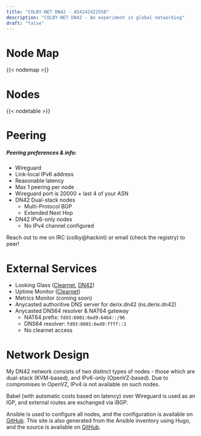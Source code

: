 ```yaml
---
title: "COLBY-NET DN42 · AS4242422558"
description: "COLBY-NET DN42 - An experiment in global networking"
draft: "false"
---
```


# Node Map
{{< nodemap >}}

# Nodes
{{< nodetable >}}

# Peering
##### Peering preferences & info:
- Wireguard
- Link-local IPv6 address
- Reasonable latency
- Max 1 peering per node
- Wireguard port is 20000 + last 4 of your ASN
- DN42 Dual-stack nodes
    - Multi-Protocol BGP
    - Extended Next Hop
- DN42 IPv6-only nodes
    - No IPv4 channel configured

Reach out to me on IRC (colby@hackint) or email (check the registry) to peer!

# External Services
- Looking Glass ([Clearnet](https://lg.dn42.derix.dev/), [DN42](https://lg.derix.dn42/))
- Uptime Monitor ([Clearnet](https://uptime.dn42.derix.dev/status/dn42))
- Metrics Monitor (coming soon)
- Anycasted authoritive DNS server for derix.dn42 (ns.derix.dn42)
- Anycasted DNS64 resolver & NAT64 gateway
    - NAT64 prefix: `fd93:6001:6ed9:6464::/96`
    - DNS64 resolver: `fd93:6001:6ed9:ffff::1`
    - No clearnet access

# Network Design
My DN42 network consists of two distinct types of nodes - those which are dual-stack (KVM-based), and IPv6-only (OpenVZ-based). Due to compromises in OpenVZ, IPv4 is not available on such nodes.

Babel (with automatic costs based on latency) over Wireguard is used as an IGP, and external routes are exchanged via iBGP.

Ansible is used to configure all nodes, and the configuration is available on [GitHub](https://github.com/Colbyjdx/dn42-ansible). This site is also generated from the Ansible inventory using Hugo, and the source is available on [GitHub](https://github.com/Colbyjdx/dn42-homepage).

